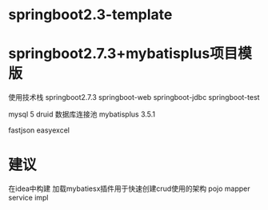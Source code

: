 # springboot2.3-template
# springboot2.7.3+mybatisplus项目模版

使用技术栈
  springboot2.7.3
  springboot-web
  springboot-jdbc
  springboot-test
  
  mysql 5
  druid 数据库连接池
  mybatisplus 3.5.1
  
  fastjson
  easyexcel
 
 # 建议
  在idea中构建
  加载mybatiesx插件用于快速创建crud使用的架构
      pojo mapper service impl
